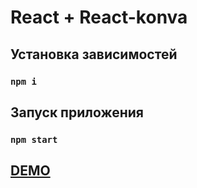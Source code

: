 # React + React-konva

## Установка зависимостей

### `npm i`

## Запуск приложения

### `npm start`

## <a href="https://conva-react.netlify.app/">DEMO</a>

